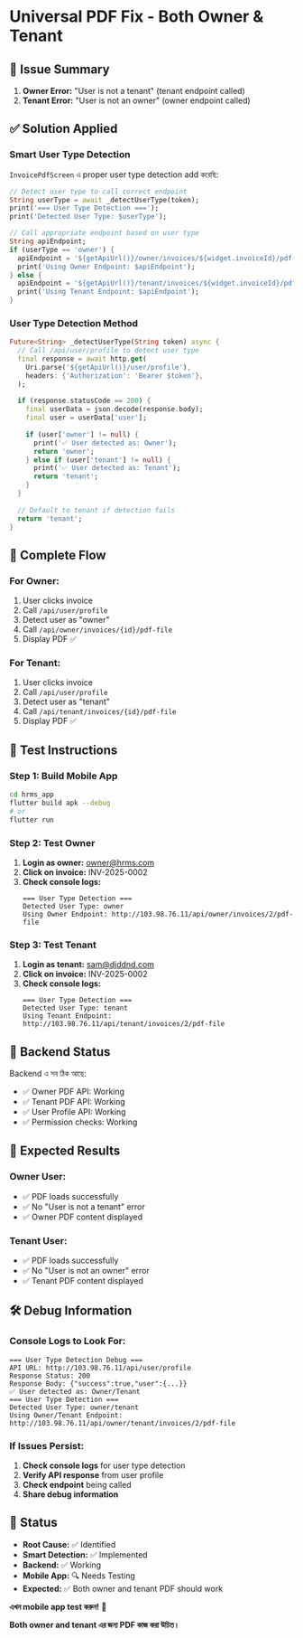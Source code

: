 # Universal PDF Fix - Both Owner & Tenant

## 🚨 Issue Summary

1. **Owner Error:** "User is not a tenant" (tenant endpoint called)
2. **Tenant Error:** "User is not an owner" (owner endpoint called)

## ✅ Solution Applied

### Smart User Type Detection
`InvoicePdfScreen` এ proper user type detection add করেছি:

```dart
// Detect user type to call correct endpoint
String userType = await _detectUserType(token);
print('=== User Type Detection ===');
print('Detected User Type: $userType');

// Call appropriate endpoint based on user type
String apiEndpoint;
if (userType == 'owner') {
  apiEndpoint = '${getApiUrl()}/owner/invoices/${widget.invoiceId}/pdf-file';
  print('Using Owner Endpoint: $apiEndpoint');
} else {
  apiEndpoint = '${getApiUrl()}/tenant/invoices/${widget.invoiceId}/pdf-file';
  print('Using Tenant Endpoint: $apiEndpoint');
}
```

### User Type Detection Method
```dart
Future<String> _detectUserType(String token) async {
  // Call /api/user/profile to detect user type
  final response = await http.get(
    Uri.parse('${getApiUrl()}/user/profile'),
    headers: {'Authorization': 'Bearer $token'},
  );
  
  if (response.statusCode == 200) {
    final userData = json.decode(response.body);
    final user = userData['user'];
    
    if (user['owner'] != null) {
      print('✅ User detected as: Owner');
      return 'owner';
    } else if (user['tenant'] != null) {
      print('✅ User detected as: Tenant');
      return 'tenant';
    }
  }
  
  // Default to tenant if detection fails
  return 'tenant';
}
```

## 🔄 Complete Flow

### For Owner:
1. User clicks invoice
2. Call `/api/user/profile`
3. Detect user as "owner"
4. Call `/api/owner/invoices/{id}/pdf-file`
5. Display PDF ✅

### For Tenant:
1. User clicks invoice
2. Call `/api/user/profile`
3. Detect user as "tenant"
4. Call `/api/tenant/invoices/{id}/pdf-file`
5. Display PDF ✅

## 📱 Test Instructions

### Step 1: Build Mobile App
```bash
cd hrms_app
flutter build apk --debug
# or
flutter run
```

### Step 2: Test Owner
1. **Login as owner:** owner@hrms.com
2. **Click on invoice:** INV-2025-0002
3. **Check console logs:**
   ```
   === User Type Detection ===
   Detected User Type: owner
   Using Owner Endpoint: http://103.98.76.11/api/owner/invoices/2/pdf-file
   ```

### Step 3: Test Tenant
1. **Login as tenant:** sam@djddnd.com
2. **Click on invoice:** INV-2025-0002
3. **Check console logs:**
   ```
   === User Type Detection ===
   Detected User Type: tenant
   Using Tenant Endpoint: http://103.98.76.11/api/tenant/invoices/2/pdf-file
   ```

## 🔧 Backend Status

Backend এ সব ঠিক আছে:
- ✅ Owner PDF API: Working
- ✅ Tenant PDF API: Working
- ✅ User Profile API: Working
- ✅ Permission checks: Working

## 🎯 Expected Results

### Owner User:
- ✅ PDF loads successfully
- ✅ No "User is not a tenant" error
- ✅ Owner PDF content displayed

### Tenant User:
- ✅ PDF loads successfully
- ✅ No "User is not an owner" error
- ✅ Tenant PDF content displayed

## 🛠️ Debug Information

### Console Logs to Look For:
```
=== User Type Detection Debug ===
API URL: http://103.98.76.11/api/user/profile
Response Status: 200
Response Body: {"success":true,"user":{...}}
✅ User detected as: Owner/Tenant
=== User Type Detection ===
Detected User Type: owner/tenant
Using Owner/Tenant Endpoint: http://103.98.76.11/api/owner/tenant/invoices/2/pdf-file
```

### If Issues Persist:
1. **Check console logs** for user type detection
2. **Verify API response** from user profile
3. **Check endpoint** being called
4. **Share debug information**

## 🎯 Status

- **Root Cause:** ✅ Identified
- **Smart Detection:** ✅ Implemented
- **Backend:** ✅ Working
- **Mobile App:** 🔍 Needs Testing
- **Expected:** ✅ Both owner and tenant PDF should work

**এখন mobile app test করুন!** 🚀

**Both owner and tenant এর জন্য PDF কাজ করা উচিত।** 
